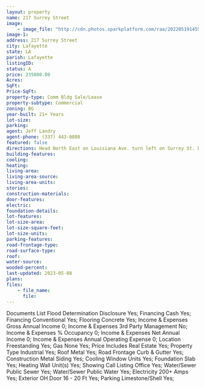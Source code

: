 ```yaml
---
layout: property
name: 217 Surrey Street
image:
    - image_file: "http://cdn.photos.sparkplatform.com/raa/20220519145500095128000000.jpg"
image-1:
address: 217 Surrey Street
city: Lafayette
state: LA
parish: Lafayette
listingID: 
status: A
price: 235000.00
Acres: 
SqFt: 
Price-SqFt: 
property-type: Comm Bldg Sale/Lease
property-subtype: Commercial
zoning: BG
year-built: 21+ Years
lot-size: 
parking: 
agent: Jeff Landry
agent-phone: (337) 443-0880
featured: false
directions: Head North East on Louisiana Ave. turn left on Surrey St. building will be on the right.
building-features: 
cooling: 
heating: 
living-area: 
living-area-source: 
living-area-units: 
stories: 
construction-materials: 
door-features: 
electric: 
foundation-details: 
lot-features: 
lot-size-area: 
lot-size-square-feet: 
lot-size-units: 
parking-features: 
road-frontage-type: 
road-surface-type: 
roof: 
water-source: 
wooded-percent: 
last-updated: 2023-05-08
plans: 
files:
    - file_name:
      file:
---
```

Documents List	Flood Determination Disclosure	Yes;
Financing	Cash	Yes;
Financing	Conventional	Yes;
Flooring	Concrete	Yes;
Income & Expenses	Gross Annual Income	0;
Income & Expenses	3rd Party Management	No;
Income & Expenses	% Occupancy	0;
Income & Expenses	Net Annual Income	0;
Income & Expenses	Annual Operating Expense	0;
Location	Freestanding	Yes;
Gas	None	Yes;
Price Includes	Real Estate	Yes;
Property Type	Industrial	Yes;
Roof	Metal	Yes;
Road Frontage	Curb & Gutter	Yes;
Construction	Metal Siding	Yes;
Cooling	Window Units	Yes;
Foundation	Slab	Yes;
Heating	Wall Unit(s)	Yes;
Showing	Call Listing Office	Yes;
Water/Sewer	Public Sewer	Yes;
Water/Sewer	Public Water	Yes;
Electricity	200+ Amps	Yes;
Exterior	OH Door 16 - 20 Ft	Yes;
Parking	Limestone/Shell	Yes;

